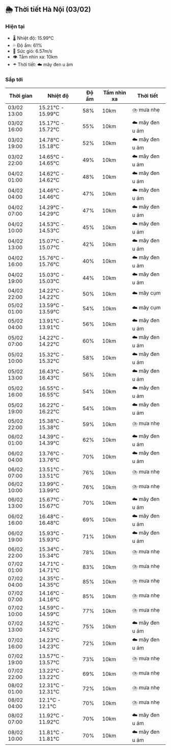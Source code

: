 ## 🌦️ Thời tiết Hà Nội (03/02)

### Hiện tại

- 🌡️ Nhiệt độ: 15.99℃
- 💦 Độ ẩm: 61%
- 💨 Sức gió: 6.57m/s
- 👁️ Tầm nhìn xa: 10km
- ☂️ Thời tiết: ☁️ mây đen u ám

### Sắp tới

| Thời gian | Nhiệt độ | Độ ẩm | Tầm nhìn xa | Thời tiết |
| --- | --- | --- | --- | --- |
| 03/02 13:00 | 15.21℃ - 15.99℃ | 58% | 10km | ⛈️ mưa nhẹ |
| 03/02 16:00 | 15.17℃ - 15.72℃ | 55% | 10km | ☁️ mây đen u ám |
| 03/02 19:00 | 14.78℃ - 15.18℃ | 52% | 10km | ☁️ mây đen u ám |
| 03/02 22:00 | 14.65℃ - 14.65℃ | 49% | 10km | ☁️ mây đen u ám |
| 04/02 01:00 | 14.62℃ - 14.62℃ | 48% | 10km | ☁️ mây đen u ám |
| 04/02 04:00 | 14.46℃ - 14.46℃ | 47% | 10km | ☁️ mây đen u ám |
| 04/02 07:00 | 14.29℃ - 14.29℃ | 47% | 10km | ☁️ mây đen u ám |
| 04/02 10:00 | 14.53℃ - 14.53℃ | 45% | 10km | ☁️ mây đen u ám |
| 04/02 13:00 | 15.07℃ - 15.07℃ | 42% | 10km | ☁️ mây đen u ám |
| 04/02 16:00 | 15.76℃ - 15.76℃ | 40% | 10km | ☁️ mây đen u ám |
| 04/02 19:00 | 15.03℃ - 15.03℃ | 44% | 10km | ☁️ mây đen u ám |
| 04/02 22:00 | 14.22℃ - 14.22℃ | 50% | 10km | ☁️ mây cụm |
| 05/02 01:00 | 13.59℃ - 13.59℃ | 54% | 10km | ☁️ mây cụm |
| 05/02 04:00 | 13.91℃ - 13.91℃ | 56% | 10km | ☁️ mây đen u ám |
| 05/02 07:00 | 14.22℃ - 14.22℃ | 60% | 10km | ☁️ mây đen u ám |
| 05/02 10:00 | 15.32℃ - 15.32℃ | 58% | 10km | ☁️ mây đen u ám |
| 05/02 13:00 | 16.43℃ - 16.43℃ | 56% | 10km | ☁️ mây đen u ám |
| 05/02 16:00 | 16.55℃ - 16.55℃ | 54% | 10km | ☁️ mây đen u ám |
| 05/02 19:00 | 16.22℃ - 16.22℃ | 54% | 10km | ☁️ mây đen u ám |
| 05/02 22:00 | 15.38℃ - 15.38℃ | 59% | 10km | ⛈️ mưa nhẹ |
| 06/02 01:00 | 14.39℃ - 14.39℃ | 62% | 10km | ☁️ mây đen u ám |
| 06/02 04:00 | 13.76℃ - 13.76℃ | 70% | 10km | ☁️ mây đen u ám |
| 06/02 07:00 | 13.51℃ - 13.51℃ | 76% | 10km | ⛈️ mưa nhẹ |
| 06/02 10:00 | 13.99℃ - 13.99℃ | 76% | 10km | ⛈️ mưa nhẹ |
| 06/02 13:00 | 15.67℃ - 15.67℃ | 70% | 10km | ☁️ mây đen u ám |
| 06/02 16:00 | 16.48℃ - 16.48℃ | 69% | 10km | ☁️ mây đen u ám |
| 06/02 19:00 | 15.93℃ - 15.93℃ | 71% | 10km | ☁️ mây đen u ám |
| 06/02 22:00 | 15.34℃ - 15.34℃ | 78% | 10km | ⛈️ mưa nhẹ |
| 07/02 01:00 | 14.71℃ - 14.71℃ | 83% | 10km | ⛈️ mưa nhẹ |
| 07/02 04:00 | 14.35℃ - 14.35℃ | 85% | 10km | ⛈️ mưa nhẹ |
| 07/02 07:00 | 14.16℃ - 14.16℃ | 85% | 10km | ⛈️ mưa nhẹ |
| 07/02 10:00 | 14.59℃ - 14.59℃ | 77% | 10km | ⛈️ mưa nhẹ |
| 07/02 13:00 | 14.52℃ - 14.52℃ | 75% | 10km | ☁️ mây đen u ám |
| 07/02 16:00 | 14.23℃ - 14.23℃ | 72% | 10km | ☁️ mây đen u ám |
| 07/02 19:00 | 13.57℃ - 13.57℃ | 73% | 10km | ⛈️ mưa nhẹ |
| 07/02 22:00 | 13.22℃ - 13.22℃ | 69% | 10km | ⛈️ mưa nhẹ |
| 08/02 01:00 | 12.31℃ - 12.31℃ | 72% | 10km | ⛈️ mưa nhẹ |
| 08/02 04:00 | 12.1℃ - 12.1℃ | 70% | 10km | ⛈️ mưa nhẹ |
| 08/02 07:00 | 11.92℃ - 11.92℃ | 70% | 10km | ☁️ mây đen u ám |
| 08/02 10:00 | 11.81℃ - 11.81℃ | 70% | 10km | ☁️ mây đen u ám |
